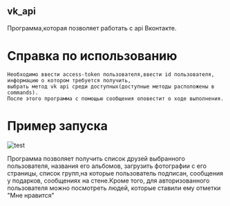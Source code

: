 ## vk_api
Программа,которая позволяет работать с api Вконтакте.
# Справка по использованию
    Необходимо ввести access-token пользователя,ввести id пользователя,
    информацию о котором требуется получить,
    выбрать метод vk api среди доступных(доступные методы расположены в commands).
    После этого программа с помощью сообщения оповестит о ходе выполнения.
# Пример запуска
![test](https://user-images.githubusercontent.com/40271271/172040431-453c649c-57f2-49b0-a08b-7cf2cc111acf.jpg)

Программа позволяет получить список друзей выбранного пользователя, названия его альбомов, загрузить фотографии с его страницы, список групп,на которые пользователь подписан, сообщения у подарков, сообщениях на стене.Кроме того, для авторизованного пользователя можно посмотреть людей, которые ставили ему отметки "Мне нравится"

